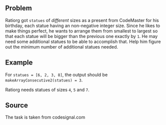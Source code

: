 ## Problem
Ratiorg got `statues` of *different* sizes as a present from CodeMaster for his birthday, each statue having an non-negative 
integer size. Since he likes to make things perfect, he wants to arrange them from smallest to largest so that each 
statue will be bigger than the previous one exactly by `1`. He may need some additional statues to be able to accomplish 
that. Help him figure out the minimum number of additional statues needed.

## Example

For `statues = [6, 2, 3, 8]`, the output should be `makeArrayConsecutive2(statues) = 3`.

Ratiorg needs statues of sizes `4`, `5` and `7`.

## Source
The task is taken from codesignal.com